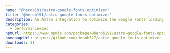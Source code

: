 ```yaml
---
name: "@herob191/astro-google-fonts-optimizer"
title: "@herob191/astro-google-fonts-optimizer"
description: An Astro integration to optimize the Google Fonts loading performance
categories:
  - performance+seo
npmUrl: https://www.npmjs.com/package/@herob191/astro-google-fonts-optimizer
homepageUrl: https://github.com/Herob527/astro-google-fonts-optimizer
downloads: 31
---
```


